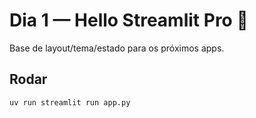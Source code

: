 # Dia 1 — Hello Streamlit Pro 👋
Base de layout/tema/estado para os próximos apps.

## Rodar
```bash
uv run streamlit run app.py